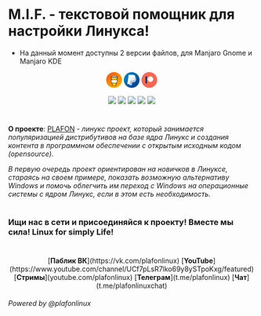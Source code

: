 # M.I.F. - текстовой помощник для настройки Линукса! 

- На данный момент доступны 2 версии файлов, для Manjaro Gnome и Manjaro KDE

<p align="center">
<a href="https://www.donationalerts.com/r/donplafon"><img width="32px" src="https://raw.githubusercontent.com/adi1090x/files/master/other/1.png" alt="Buy Me A Coffee - Купить мне кофе"></a>
<a href="https://paypal.me/godofgnome?locale.x=ru_RU"><img width="32px" src="https://raw.githubusercontent.com/adi1090x/files/master/other/3.png" alt="Support me on Paypal"></a>
<a href="https://www.patreon.com/plafonlinux"><img width="32px" src="https://raw.githubusercontent.com/adi1090x/files/master/other/4.png" alt="Support me on Patreon"></a>
</p>

<p align="center">
  <img src="https://img.shields.io/badge/Поддерживается%3F-Да-green?style=flat-square">
  <img src="https://img.shields.io/github/license/plafonlinux/MIF?style=flat-square">
  <img src="https://img.shields.io/github/stars/plafonlinux/MIF?style=flat-square">
  <img src="https://img.shields.io/github/forks/plafonlinux/MIF?color=teal&style=flat-square">
  <img src="https://img.shields.io/github/issues/plafonlinux/MIF?color=violet&style=flat-square">
</p>

#

<b>О проекте</b>: [PLAFON](https://vk.com/plafonlinux) - <i>линукс проект, который занимается популяризацией дистрибутивов на базе ядра Линукс и создания контента в программном обеспечении с открытым исходным кодом (opensource).

В первую очередь проект ориентирован на новичков в Линуксе, стараясь на своем примере, показать возможную альтернативу Windows и помочь облегчить им переход с Windows на операционные системы с ядром Линукс, если в этом есть необходимость.
</i>

#

### Ищи нас в сети и присоединяйся к проекту! Вместе мы сила! Linux for simply Life!
  
#
<p align="center">
[<b>Паблик ВК</b>](https://vk.com/plafonlinux)
[<b>YouTube</b>](https://www.youtube.com/channel/UCf7pLsR7lko69y8ySTpoKxg/featured)
[<b>Стримы</b>](youtube.com/plafonlinux)
[<b>Телеграм</b>](t.me/plafonlinux)
[<b>Чат</b>](t.me/plafonlinuxchat)
</p>

###### Powered by @plafonlinux
